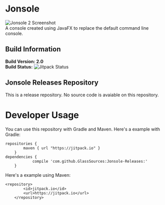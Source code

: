 # Jonsole
![Jonsole 2 Screenshot](https://github.com/GlassSources/Jonsole-Releases/blob/master/images/Design2.0.PNG)  
A console created using JavaFX to replace the default command line console.  
## Build Information
**Build Version: 2.0**  
**Build Status:** ![Jitpack Status](https://img.shields.io/github/tag/GlassSources/Jonsole-Releases.svg?label=JitPack)  
## Jonsole Releases Repository
This is a release repository. No source code is avaiable on this repository.  
  
# Developer Usage
You can use this repository with Gradle and Maven.
Here's a example with Gradle:
```
repositories {
        maven { url "https://jitpack.io" }
    }
dependencies {
	        compile 'com.github.GlassSources:Jonsole-Releases:'
	}
```
Here's a example using Maven:
```
<repository>
	    <id>jitpack.io</id>
	    <url>https://jitpack.io</url>
	</repository>

```
